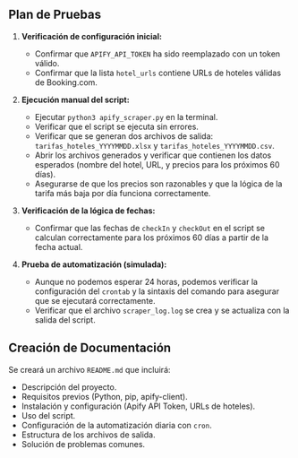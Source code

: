 ## Plan de Pruebas

1.  **Verificación de configuración inicial:**
    *   Confirmar que `APIFY_API_TOKEN` ha sido reemplazado con un token válido.
    *   Confirmar que la lista `hotel_urls` contiene URLs de hoteles válidas de Booking.com.

2.  **Ejecución manual del script:**
    *   Ejecutar `python3 apify_scraper.py` en la terminal.
    *   Verificar que el script se ejecuta sin errores.
    *   Verificar que se generan dos archivos de salida: `tarifas_hoteles_YYYYMMDD.xlsx` y `tarifas_hoteles_YYYYMMDD.csv`.
    *   Abrir los archivos generados y verificar que contienen los datos esperados (nombre del hotel, URL, y precios para los próximos 60 días).
    *   Asegurarse de que los precios son razonables y que la lógica de la tarifa más baja por día funciona correctamente.

3.  **Verificación de la lógica de fechas:**
    *   Confirmar que las fechas de `checkIn` y `checkOut` en el script se calculan correctamente para los próximos 60 días a partir de la fecha actual.

4.  **Prueba de automatización (simulada):**
    *   Aunque no podemos esperar 24 horas, podemos verificar la configuración del `crontab` y la sintaxis del comando para asegurar que se ejecutará correctamente.
    *   Verificar que el archivo `scraper_log.log` se crea y se actualiza con la salida del script.

## Creación de Documentación

Se creará un archivo `README.md` que incluirá:

*   Descripción del proyecto.
*   Requisitos previos (Python, pip, apify-client).
*   Instalación y configuración (Apify API Token, URLs de hoteles).
*   Uso del script.
*   Configuración de la automatización diaria con `cron`.
*   Estructura de los archivos de salida.
*   Solución de problemas comunes.


